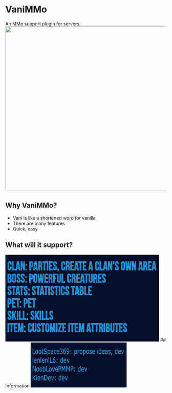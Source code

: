 # VaniMMo
An MMo support plugin for servers.<br>
<img src="img\MMoItem.png" width=512px height=512px>
## Why VaniMMo?
- Vani is like a shortened word for vanilla
- There are many features
- Quick, easy
## What will it support?
<img src="img\Contributors.png" width=480px height=270px border-style="solid" border-color="white">
## Information
<img src="img\infodev.png" width=300 height=140px border-style="solid" border-color="white">
